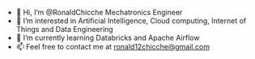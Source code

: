 - 👋 Hi, I’m @RonaldChicche Mechatronics Engineer 
- 👀 I’m interested in Artificial Intelligence, Cloud computing, Internet of Things and Data Engineering
- 🌱 I’m currently learning Databricks and Apache Airflow 
- 📫 Feel free to contact me at ronald12chicche@gmail.com
